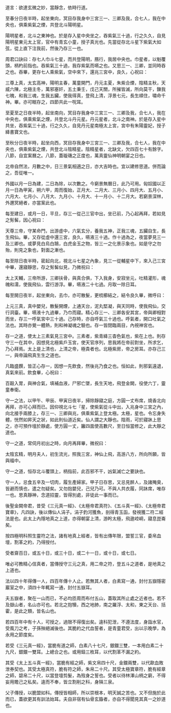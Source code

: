 道言：欲達玄微之妙，當靜念，依時行道。

至春分日夜半時，起坐東向，冥目存我身中三宮三一、三卿及我，合七人，我在中央也，俱乘紫氣之煙，共登北斗陽明星。

陽明星者，北斗之東神也。於是存入星中央坐之，吞紫氣三十過，行之久久，自見陽明星東元太上官，官中有青玄小童，授子真光也。先當從存北斗星下紫氣大如弦，從上直下注我前，然後乃存三一也。

周君口訣曰：存七人巾斗七星，而共登陽明，鴈行，我居中央也。巾星者，以魁覆頭，柄杓前指也。吞紫氣三十過，我存紫氣而嚥之也。又思三一、三卿，並同時吞之也。吞畢，更存七人乘紫氣，空中來下，還兆三宮中，良久，心祝曰：

三尊上真，太玄高神，陽明主春，萬童開門，丹元主夏，朱紫合煙，陰精主秋，天威六陳，北極主冬，萬邪塞奸，五土秉壬，戊己天關，所摧皆滅，所向莫干，鍊我七魄，和我三魂，生我五臟，使我得真，登飛上清，浮景七元，長生順住，嘯命千神。畢。亦可眠存之，四節共此一呪耳。

至夏至之日夜半時，起坐南向，冥目存我身中三宮三一、三卿及我，合七人，我在中央也，俱乘紫氣之煙，共登北斗丹元星。丹元星者，北斗之南神。於是存入星中共坐，吞紫氣三十過，行之久久，自見丹元星南極太上宮，宮中有朱陽靈妃，授子絳書寶文也。

至秋分日夜半時，起坐向西，冥目存我身中三宮三一、三卿及我，合七人，我在中央也，俱乘紫氣之煙，共登北斗陰精星。陰精星者，北缺文，欠四百七十有餘字。八節，自宜案曆之。八節，蓋璇璣之正度也，萬真靈仙神明朝宴之日也。

北帝自然法，月數之中，日三景氣相適之日，亦大吉時也。宜以建修思道。併而論之，吾從唯一。

外國以月一日為建，二日為除，以次數之。今窮景無曆日，此乃可用。匈奴國以正月一日為甲寅，朔六甲，周而復始，正月大、二月大、三月小、四月大、五月小、六月大、七月小、八月大、九月小、十月大、十一月小、十二月大。若窮景深林，外邇冥絕者，亦當案此也。

每至建日，或月一日，平旦，存三一從己三官中出，坐已前，乃心起再拜，若如見之髣髴，因心祝曰：

天尊三帝，守某命門，出游虛中，六氣玄分，養我五神，正我三魂，五臟自生，長生飛仙。畢，又存從虛中還三宮，良久，嚥液三十過。作十過為之，夜當夢見三一及三卿也。或夢見白烏白鵠，白虎金玉之物，皆三一之化景示象也。如是守之勿殆，則見之象也，對面之漸也。

每至除日夜半時，密起向北，視北斗七星之內象，見三一從輔星中下，來入己三宮中畢，還寢靜思，存之髣髴似見，乃微祝曰：

太上天輔，三帝所游，三卿扶骨，與真合俱，下入我身，安寂坐元，吐精灌形，魂魄和濡，使我飛仙，雲行游浮。畢，嚥液二十七過。月取一除日耳。

每至開日夜半，起坐東向，去巾，亦可散髮，更梳櫛結之，結令良久畢，微呼曰：

上元三真，真中嬰兒，散髮開煙，上通天台，泥丸堅凝，與天同時，使我飛仙，交行洞臺。畢，嚥液十九過畢，乃巾而寢。精心存三一、三卿各安其宮，帝與卿相對而坐，存三一呼氣宮中三十過。己存時，亦自呼氣三十過也。呼氣者，開口吐氣之法也。其時亦覺一體熱，則和神凝魂之驗也。存一皆閉臨兩目，內視神宮也。

存一之道，使太上三素氣見三宮中。三素者，紫青絳三杳色氣也，紫在上也。則存守三一在其中，因想見北極紫戶玉宮，使天官序列，思我將在帝前對坐，所求乞，乃心拜焉。太上是上清也，上清之帝，極貴者也。北極紫房，帝之房耳。亦存己三一，與帝論飛真生生之道也。

凡臨盛饌，皆正心存一，因想一先飲食，然後兆乃食之也。恒如此，則邪氣遠退，真氣來前。飲食畢，心祝曰：

百穀入胃，與神合氣，填補血液，尸邪亡墜，長生天地，飛登金闕，役使六丁，靈童奉衛。

守一之法，以甲午、甲辰、甲寅日夜半，掃除靜寢之庭，方圓一丈布席，燒香北向再拜，亦可心拜而已。因仰視北斗七『星，使紫氣從斗中出，入兆身中三宮之內，向北接手兩膝上，存三一、三卿與兆，俱乘紫氣上登太極。太極，星也。令忘身失體，恍然如昇天之狀，如此則仙道近矣。仙人謂之大靜也。陰雨，可於寢牀上思之，亦可預作壇於靜處，使方圓一丈，籬四面使高數尺，至日恒當修之，此大靜之道也。

守一之道，常伺月初出之時，向月再拜畢，微祝曰：

太陰玄精，明月夫人，初生流光，照我三宮，神仙上飛，高游八方，所向所願，皆與福中。

守一之道，恒存北斗覆頭上，柄指前，此百邪不干，凶氣滅亡之要訣也。

守一人，忌食五辛及一切肉，履生產婦家。甲子日存思，又忌見醉人，及諸殗臭，皆避而慎也，遣之勿疑矣。又勿抱嬰兒，己兒乃可。不與人共衣履，同牀席，唯存一也。思真靜神，念道招靈，皆得別處，非徒此一事而已。

後聖金闕帝君，昔受《三元真一經》、《太極帝君真符》、《五斗真一經》、《太極帝君寶章》，凡四訣，後以傳仙人涓子。涓子釣河獲魚，剖得青玉函，發視獲二符二經法是也。此太上內隱地真之上道，亦得朝宴上清，游盻太極，飛遨崆峒，寢息崑崙矣。

按四極明科照生靈符之法，諸有地真上經者，皆有出傳年限，盟誓三官，委帛血壇，割革之約，乃得授付。

受者齋百日，或五十日，或三十日，或二十一日，或十日，或七日。

唯必可教精心信真者，當傳授守三元之真，用二帝之符，登五斗之道者，是地真之上道也。

法以四十年得傳一人，四百年傳十人止。若無其人者，白素寫一通，封付五嶽隱密巖室之中，須四十年輒寫一通，封付五嶽耳。

夫五嶽者，聚在一山而已，不必均匝周而布付五山，蓋取其所止處之近者也。若不及嶽山者，名山亦可也。若北之抱犢，西之地肺，南之羅浮、太和，東之天台、括霍，是此之類，皆名山也。

若四百年中有十人，可授之，過限不得復出矣。違科犯泄，不遵法度，身詣水官，受風刀之考，子孫殃絕滅後也。其脆約之代血誓者，是青童君受，出以示晚學，為永用之節度矣。

若受《三元真一經》，當脆有道之師，白素八十七尺，銀鐶三雙，一本用白素二十九尺，銀鐶一雙耳。上總合之也。或用鈕三枚耳，以代割革不漏之約。

其受《太上五斗真一經》，當脆有經之師，紫文帛四十尺，金鐶兩雙，以代歃血敗泄券契也。其受太極真符，脆有符之師，朱帛二十尺。其受太極寶章符，脆有經章之師，碧帛二十尺，以當登壇剪髮，為歿身之誓也。受者以待林澤山柄之窮，不得妄用贍己之私矣。違而不奉，皆立割削之科，身隕三泉。

父子傳授，以脆盟如科。傳授皆相師，所以崇根本，明天誠之苦也。又不但施於此而已，蓋欲更其有訓法始耳。夫自非宿有仙骨玄籙者，亦自不得聞見其真一之妙道也。